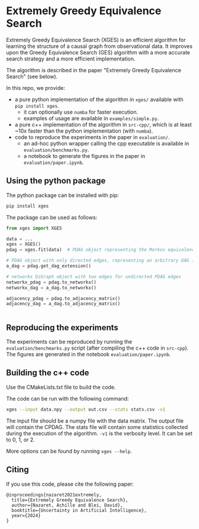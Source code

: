 # Extremely Greedy Equivalence Search

Extremely Greedy Equivalence Search (XGES) is an efficient algorithm
for learning the structure of a causal graph from observational data.
It improves upon the Greedy Equivalence Search (GES) algorithm with a
more accurate search strategy and a more efficient implementation.

The algorithm is described in the paper "Extremely Greedy Equivalence Search" (see below).

In this repo, we provide:

- a pure python implementation of the algorithm in `xges/` available with `pip install xges`.
    - it can optionally use `numba` for faster execution.
    - examples of usage are available in `examples/simple.py`.
- a pure c++ implementation of the algorithm in `src-cpp/`, which is at least ~10x faster
  than the python implementation (with `numba`).
- code to reproduce the experiments in the paper in `evaluation/`.
    - an ad-hoc python wrapper calling the cpp executable is available in `evaluation/benchmarks.py`.
    - a notebook to generate the figures in the paper in `evaluation/paper.ipynb`.

## Using the python package

The python package can be installed with pip:

```bash
pip install xges
```

The package can be used as follows:

```python
from xges import XGES

data = ...
xges = XGES()
pdag = xges.fit(data)  # PDAG object representing the Markov equivalence class (MEC)

# PDAG object with only directed edges, representing an arbitrary DAG in the MEC
a_dag = pdag.get_dag_extension()

# networkx DiGraph object with two edges for undirected PDAG edges
networkx_pdag = pdag.to_networkx()
networkx_dag = a_dag.to_networkx()

adjacency_pdag = pdag.to_adjacency_matrix()
adjacency_dag = a_dag.to_adjacency_matrix()



```

## Reproducing the experiments

The experiments can be reproduced by running the `evaluation/benchmarks.py`
script (after compiling the c++ code in `src-cpp`).
The figures are generated in the notebook `evaluation/paper.ipynb`.

## Building the c++ code

Use the CMakeLists.txt file to build the code.

The code can be run with the following command:

```bash
xges --input data.npy --output out.csv --stats stats.csv -v1
```

The input file should be a numpy file with the data matrix. The output file
will contain the CPDAG. The stats file will contain some statistics collected
during the execution of the algorithm.
`-v1` is the verbosity level. It can be set to 0, 1, or 2.

More options can be found by running `xges --help`.

## Citing

If you use this code, please cite the following paper:

```
@inproceedings{nazaret2021extremely,
  title={Extremely Greedy Equivalence Search},
  author={Nazaret, Achille and Blei, David},
  booktitle={Uncertainty in Artificial Intelligence},
  year={2024}
}
```